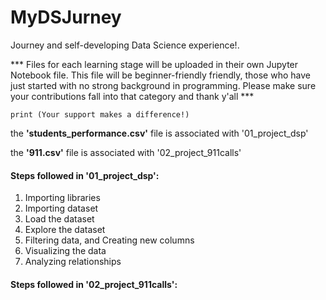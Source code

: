# MyDSJurney
Journey and self-developing Data Science experience!. 

*** Files for each learning stage will be uploaded in their own Jupyter Notebook file. 
    This file will be beginner-friendly friendly, those who have just started with no strong background in programming.
    Please make sure your contributions fall into that category and thank y'all ***
    
    print (Your support makes a difference!)
    
    
the **'students_performance.csv'** file is associated with '01_project_dsp'

the **'911.csv'** file is associated with '02_project_911calls'

#### Steps followed in '01_project_dsp':

1. Importing libraries
2. Importing dataset
3. Load the dataset
4. Explore the dataset
5. Filtering data, and Creating new columns
6. Visualizing the data
7. Analyzing relationships


#### Steps followed in '02_project_911calls':
